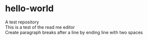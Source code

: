 # hello-world
A test repository  
This is a test of the read me editor  
Create paragraph breaks after a line by ending line with two spaces  

